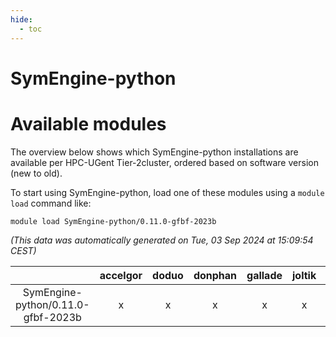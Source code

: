 ```yaml
---
hide:
  - toc
---
```


SymEngine-python
================

# Available modules


The overview below shows which SymEngine-python installations are available per HPC-UGent Tier-2cluster, ordered based on software version (new to old).

To start using SymEngine-python, load one of these modules using a `module load` command like:

```shell
module load SymEngine-python/0.11.0-gfbf-2023b
```

*(This data was automatically generated on Tue, 03 Sep 2024 at 15:09:54 CEST)*  

| |accelgor|doduo|donphan|gallade|joltik|shinx|skitty|
| :---: | :---: | :---: | :---: | :---: | :---: | :---: | :---: |
|SymEngine-python/0.11.0-gfbf-2023b|x|x|x|x|x|-|x|

